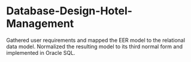 # Database-Design-Hotel-Management
Gathered user requirements and mapped the EER model to the relational data model. Normalized the resulting model to its third normal form and implemented in Oracle SQL.
